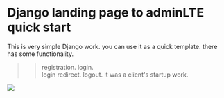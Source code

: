 # Django landing page to adminLTE quick start
This is very simple Django work. you can use it as a quick template.  there has some functionality.  
>> registration.
>> login.  
> login redirect. 
> logout.
it was a client's startup work.
 <img src="https://github.com/hamidpy/django-landing-page-to-adminLTE-quick-start/blob/master/landingToAdmin.webp"/>
 
